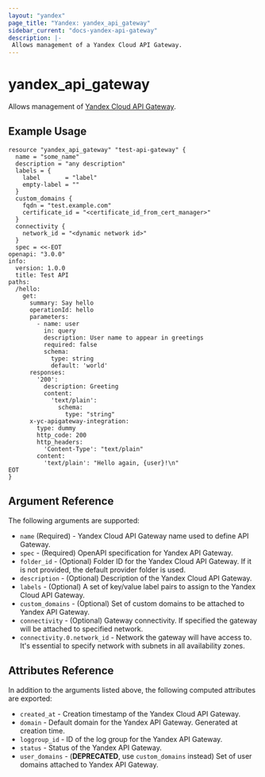 ```yaml
---
layout: "yandex"
page_title: "Yandex: yandex_api_gateway"
sidebar_current: "docs-yandex-api-gateway"
description: |-
 Allows management of a Yandex Cloud API Gateway.
---
```


# yandex\_api\_gateway

Allows management of [Yandex Cloud API Gateway](https://cloud.yandex.com/docs/api-gateway/).

## Example Usage

```hcl
resource "yandex_api_gateway" "test-api-gateway" {
  name = "some_name"
  description = "any description"
  labels = {
    label       = "label"
    empty-label = ""
  }
  custom_domains {
    fqdn = "test.example.com"
    certificate_id = "<certificate_id_from_cert_manager>"
  }
  connectivity {
    network_id = "<dynamic network id>"
  }
  spec = <<-EOT
openapi: "3.0.0"
info:
  version: 1.0.0
  title: Test API
paths:
  /hello:
    get:
      summary: Say hello
      operationId: hello
      parameters:
        - name: user
          in: query
          description: User name to appear in greetings
          required: false
          schema:
            type: string
            default: 'world'
      responses:
        '200':
          description: Greeting
          content:
            'text/plain':
              schema:
                type: "string"
      x-yc-apigateway-integration:
        type: dummy
        http_code: 200
        http_headers:
          'Content-Type': "text/plain"
        content:
          'text/plain': "Hello again, {user}!\n"
EOT
}
```

## Argument Reference

The following arguments are supported:

* `name` (Required) - Yandex Cloud API Gateway name used to define API Gateway.
* `spec` - (Required) OpenAPI specification for Yandex API Gateway.
* `folder_id` - (Optional) Folder ID for the Yandex Cloud API Gateway. If it is not provided, the default provider folder is used.
* `description` - (Optional) Description of the Yandex Cloud API Gateway.
* `labels` - (Optional) A set of key/value label pairs to assign to the Yandex Cloud API Gateway.
* `custom_domains` - (Optional) Set of custom domains to be attached to Yandex API Gateway.
* `connectivity` - (Optional) Gateway connectivity. If specified the gateway will be attached to specified network.
* `connectivity.0.network_id` - Network the gateway will have access to. It's essential to specify network with subnets in all availability zones.


## Attributes Reference

In addition to the arguments listed above, the following computed attributes are exported:

* `created_at` - Creation timestamp of the Yandex Cloud API Gateway.
* `domain` - Default domain for the Yandex API Gateway. Generated at creation time.
* `loggroup_id` - ID of the log group for the Yandex API Gateway.
* `status` - Status of the Yandex API Gateway.
* `user_domains` - (**DEPRECATED**, use `custom_domains` instead) Set of user domains attached to Yandex API Gateway.

